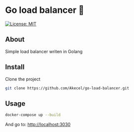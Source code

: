 # Go load balancer 🔀
[![License: MIT](https://img.shields.io/badge/License-MIT-yellow.svg)](#)

## About

Simple load balancer writen in Golang

## Install

Clone the project

```sh
git clone https://github.com/Akecel/go-load-balancer.git
```

## Usage

```sh
docker-compose up --build
```
And go to: [http://localhost:3030](http://localhost:8080)
